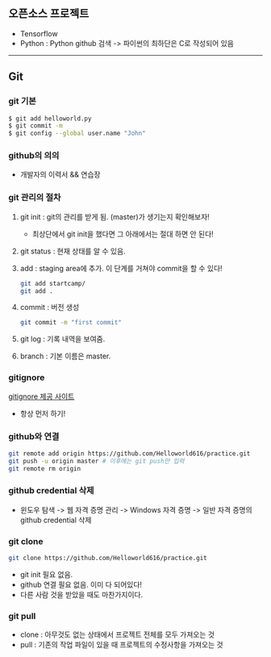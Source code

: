 ## 오픈소스 프로젝트

- Tensorflow
- Python : Python github 검색 -> 파이썬의 최하단은 C로 작성되어 있음



----



## Git

### git 기본

```bash
$ git add helloworld.py
$ git commit -m
$ git config --global user.name "John"
```



### github의 의의

- 개발자의 이력서 && 연습장



### git 관리의 절차

1. git init : git의 관리를 받게 됨. (master)가 생기는지 확인해보자!

   - 최상단에서 git init을 했다면 그 아래에서는 절대 하면 안 된다!

2. git status : 현재 상태를 알 수 있음.

3. add : staging area에 추가. 이 단계를 거쳐야 commit을 할 수 있다!

   ```bash
   git add startcamp/
   git add .
   ```

4. commit : 버전 생성

   ```bash
   git commit -m "first commit"
   ```

5. git log : 기록 내역을 보여줌.

6. branch : 기본 이름은 master.



### gitignore

[gitignore 제공 사이트](https://www.toptal.com/developers/gitignore)

- 항상 먼저 하기!



### github와 연결

```bash
git remote add origin https://github.com/Helloworld616/practice.git
git push -u origin master # 이후에는 git push만 입력
git remote rm origin
```



### github credential 삭제

- 윈도우 탐색 -> 웹 자격 증명 관리 -> Windows 자격 증명 -> 일반 자격 증명의 github credential 삭제



### git clone

```bash
git clone https://github.com/Helloworld616/practice.git
```

- git init 필요 없음.
- github 연결 필요 없음. 이미 다 되어있다!
- 다른 사람 것을 받았을 때도 마찬가지이다.



### git pull

- clone : 아무것도 없는 상태에서 프로젝트 전체를 모두 가져오는 것
- pull : 기존의 작업 파일이 있을 때 프로젝트의 수정사항을 가져오는 것